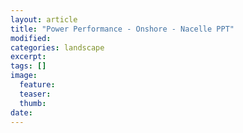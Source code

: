 ```yaml
---
layout: article
title: "Power Performance - Onshore - Nacelle PPT"
modified:
categories: landscape
excerpt: 
tags: []
image:
  feature:
  teaser:
  thumb:
date: 
---
```



